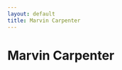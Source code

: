 ```yaml
---
layout: default
title: Marvin Carpenter
---
```

<div class="display-1">
    <h1>Marvin Carpenter</h1>
</div>


